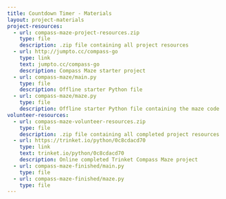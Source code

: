```yaml
---
title: Countdown Timer - Materials
layout: project-materials
project-resources:
  - url: compass-maze-project-resources.zip
    type: file
    description: .zip file containing all project resources
  - url: http://jumpto.cc/compass-go
    type: link
    text: jumpto.cc/compass-go
    description: Compass Maze starter project
  - url: compass-maze/main.py
    type: file
    description: Offline starter Python file
  - url: compass-maze/maze.py
    type: file
    description: Offline starter Python file containing the maze code
volunteer-resources:
  - url: compass-maze-volunteer-resources.zip
    type: file
    description: .zip file containing all completed project resources
  - url: https://trinket.io/python/0c8cdacd70
    type: link
    text: trinket.io/python/0c8cdacd70
    description: Online completed Trinket Compass Maze project
  - url: compass-maze-finished/main.py
    type: file
  - url: compass-maze-finished/maze.py
    type: file
---
```

